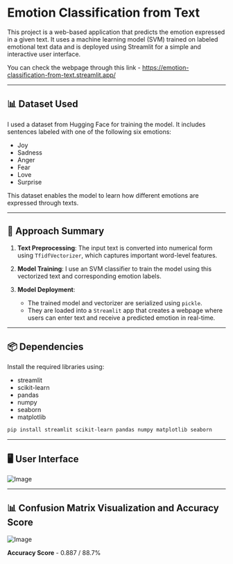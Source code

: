 # Emotion Classification from Text 

This project is a web-based application that predicts the emotion expressed in a given text. It uses a machine learning model (SVM) trained on labeled emotional text data and is deployed using Streamlit for a simple and interactive user interface.

You can check the webpage through this link - https://emotion-classification-from-text.streamlit.app/

--- 

## 📊 Dataset Used

I used a dataset from Hugging Face for training the model. It includes sentences labeled with one of the following six emotions:

- Joy
- Sadness
- Anger
- Fear
- Love
- Surprise

This dataset enables the model to learn how different emotions are expressed through texts.

---

## 🧠 Approach Summary

1. **Text Preprocessing**: The input text is converted into numerical form using `TfidfVectorizer`, which captures important word-level features.

2. **Model Training**: I use an SVM classifier to train the model using this vectorized text and corresponding emotion labels.

3. **Model Deployment**:
   - The trained model and vectorizer are serialized using `pickle`.
   - They are loaded into a `Streamlit` app that creates a webpage where users can enter text and receive a predicted emotion in real-time.
     
---

## 📦 Dependencies

Install the required libraries using:
- streamlit
- scikit-learn
- pandas
- numpy
- seaborn
- matplotlib

```bash
pip install streamlit scikit-learn pandas numpy matplotlib seaborn
```

---

## 🖥️ User Interface

![Image](https://github.com/user-attachments/assets/3d2a0533-add3-4e1d-8ef0-1c39c1ad7ea0)

---

## 📊 Confusion Matrix Visualization and Accuracy Score

![Image](https://github.com/user-attachments/assets/059b3e4e-0397-4de2-9490-33667269cf50)

**Accuracy Score** - 0.887 / 88.7%
